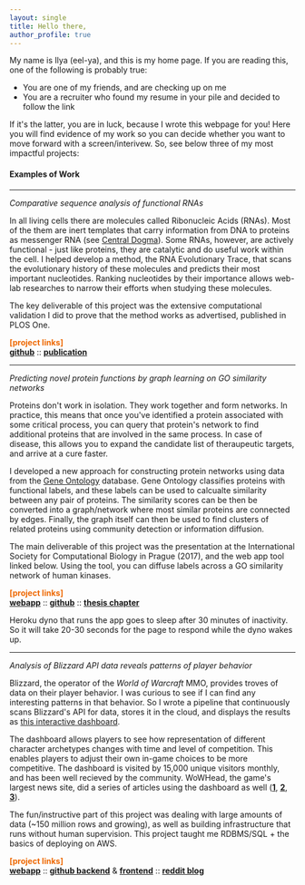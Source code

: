 ```yaml
---
layout: single 
title: Hello there,
author_profile: true
---
```

My name is Ilya (eel-ya), and this is my home page. If you are reading this, one of the following is probably true:

* You are one of my friends, and are checking up on me
* You are a recruiter who found my resume in your pile and decided to follow the link

If it's the latter, you are in luck, because I wrote this webpage for you! Here you 
will find evidence of my work so you can
decide whether you want to move forward with a screen/interivew. So, see below three
of my most impactful projects:


#### Examples of Work
----
_Comparative sequence analysis of functional RNAs_

In all living cells there are molecules called Ribonucleic Acids (RNAs). Most of the them are
inert templates that carry information from DNA to proteins as messenger RNA (see [Central Dogma](https://en.wikipedia.org/wiki/Central_dogma_of_molecular_biology)).
Some RNAs, however, are actively functional - just like proteins, they are catalytic and
do useful work within the cell. I helped develop a method, the RNA Evolutionary Trace,
that scans the evolutionary history of these molecules and predicts their most important
nucleotides. Ranking nucleotides by their importance allows web-lab researches to narrow
their efforts when studying these molecules.

The key deliverable of this project was the extensive computational 
validation I did to prove that the method works as advertised, published in PLOS One.

<span style="color:#ee6802; font-weight:bold">[project links]</span><br/>
**[github](https://github.com/ily123/rna_et)** ::
**[publication](https://pubmed.ncbi.nlm.nih.gov/32208421/)**

----
_Predicting novel protein functions by graph learning on GO similarity networks_

Proteins don't work in isolation. They work together and form networks.
In practice, this means that once you've identified a protein associated with some 
critical process, you can query that protein's network to find additional proteins 
that are involved in the same process. In case of disease, this allows you to expand
the candidate list of theraupeutic targets, and arrive at a cure faster.

I developed a new approach for constructing protein networks using data from the [Gene Ontology](http://geneontology.org/)
database. Gene Ontology classifies proteins with functional labels, and these labels
can be used to calcualte similarity between any pair of proteins. The similarity scores
can be then be converted into a graph/network where most similar proteins are connected
by edges. Finally, the graph itself can then be used to find clusters of related
proteins using community detection or information diffusion.

The main deliverable of this project was the presentation at the 
International Society for Computational Biology in Prague (2017), and the web app tool
linked below. Using the tool, you can diffuse labels across a GO similarity 
network of human kinases.

<span style="color:#ee6802; font-weight:bold">[project links]</span><br/>
**[webapp](https://ggid.herokuapp.com/)** ::
**[github](https://github.com/ily123/ggid)** ::
**[thesis chapter](https://github.com/ily123/thesis)**

Heroku dyno that runs the app goes to sleep after 30 minutes of inactivity. So it will 
take 20-30 seconds for the page to respond while the dyno wakes up.

----
_Analysis of Blizzard API data reveals patterns of player behavior_ 

Blizzard, the operator of the _World of Warcraft_ MMO,
provides troves of data on their player behavior. I was curious to see if I can find any
interesting patterns in that behavior. So I wrote a pipeline that continuously scans Blizzard's API for data,
stores it in the cloud, and displays the results as [this interactive dashboard](https://www.benched.me/).

The dashboard allows players to see how representation of different
character archetypes changes with time and level of competition. This enables players
to adjust their own in-game choices to be more competitive. The dashboard 
is visited by 15,000 unique visitors monthly, and has been well recieved by the community.
WoWHead, the game's largest news site, did a series of articles using the dashboard as well ([**1**](https://www.wowhead.com/news=318824/shadowlands-tank-mythic-popularity-for-pre-patch-on-benched-me), [**2**](https://www.wowhead.com/news=318842.3/shadowlands-healer-mythic-popularity-for-pre-patch-on-benched-me), [**3**](https://www.wowhead.com/news=318851.2/shadowlands-dps-mythic-popularity-for-pre-patch-on-benched-me)).

The fun/instructive part of this project was dealing with large amounts of data
(~150 million rows and growing), as well as building infrastructure that runs without human supervision.
This project taught me RDBMS/SQL + the basics of deploying on AWS.


<span style="color:#ee6802; font-weight:bold">[project links]</span><br/>
[**webapp**](https://www.benched.me/) :: [**github backend**](https://github.com/ily123/metawatch) & [**frontend**](https://github.com/ily123/metawatch-dash) :: [**reddit blog**](https://www.reddit.com/user/OtherwiseUniversity7/posts/)

